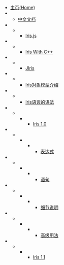 - [主页(Home)](/README)
- - [中文文档](/zh-cn/index)
- - - [Iris.js](/zh-cn/iris-js/index)
- - - [Iris With C++](/zh-cn/iris-cpp)
- - - [JIris](/zh-cn/jiris)
- - - [Iris对象模型介绍](/zh-cn/oop-patern/oop-patern)
- - - [Iris语言的语法](/zh-cn/syntex/syntex-index)
- - - - [Iris 1.0](/zh-cn/syntex/1-0/index)
- - - - - [表达式](/zh-cn/syntex/1-0/expression/syntex-expression)
- - - - - [语句](/zh-cn/syntex/1-0/statement/syntex-statement)
- - - - - [细节说明](/zh-cn/syntex/1-0/details/syntex-details)
- - - - - [高级用法](/zh-cn/syntex/1-0/pro-use/syntex-pro-use)
- - - - [Iris 1.1](/zh-cn/syntex/1-1/lambda-annotation)